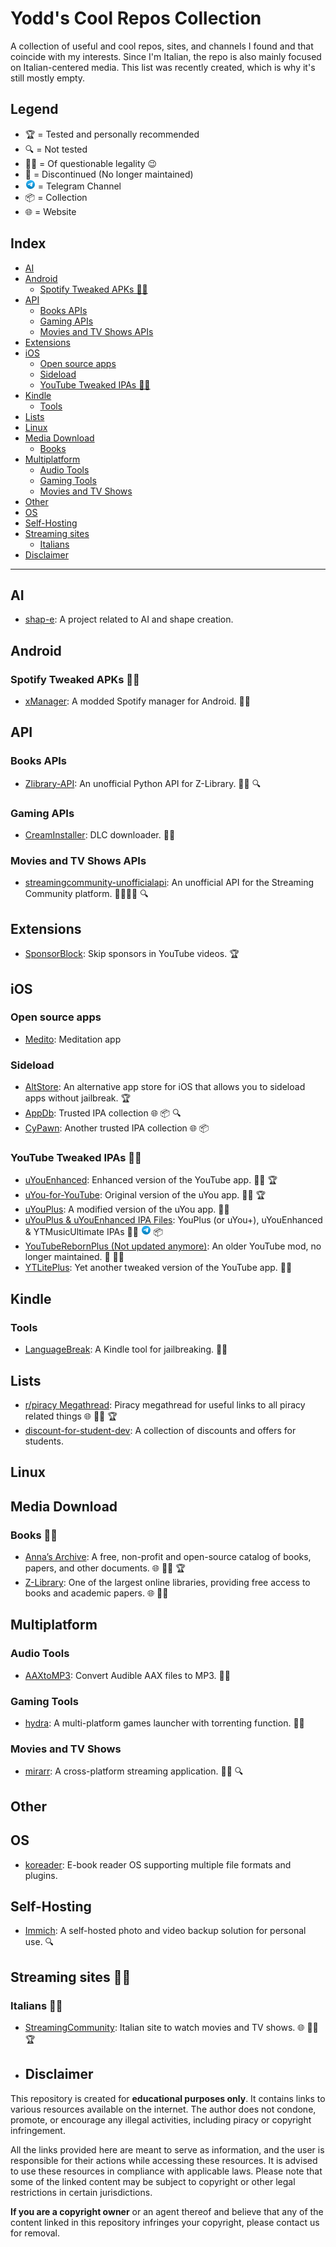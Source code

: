# Yodd's Cool Repos Collection
A collection of useful and cool repos, sites, and channels I found and that coincide with my interests. Since I'm Italian, the repo is also mainly focused on Italian-centered media. This list was recently created, which is why it's still mostly empty.

## Legend
- 🏆 = Tested and personally recommended
- 🔍 = Not tested
- 🏴‍☠️ = Of questionable legality 😉
- 🛑 = Discontinued (No longer maintained)
- <img src="assets/telegram.svg" alt="Telegram" width="16" height="16"> = Telegram Channel
- 📦 = Collection
- 🌐 = Website

## Index
- [AI](#ai)
- [Android](#android)
  - [Spotify Tweaked APKs 🏴‍☠️](#spotify-tweaked-apks-)
- [API](#api)
  - [Books APIs](#books-apis)
  - [Gaming APIs](#gaming-apis)
  - [Movies and TV Shows APIs](#movies-and-tv-shows-apis)
- [Extensions](#extensions)
- [iOS](#ios)
  - [Open source apps](#open-source-apps)
  - [Sideload](#sideload)
  - [YouTube Tweaked IPAs 🏴‍☠️](#youtube-tweaked-ipas-)
- [Kindle](#kindle)
  - [Tools](#tools)
- [Lists](#lists)
- [Linux](#linux)
- [Media Download](#media-download)
  - [Books](#books)
- [Multiplatform](#multiplatform)
  - [Audio Tools](#audio-tools)
  - [Gaming Tools](#gaming-tools)
  - [Movies and TV Shows](#movies-and-tv-shows)
- [Other](#other)
- [OS](#os)
- [Self-Hosting](#self-hosting)
- [Streaming sites](#streaming-sites)
  - [Italians](#italians)
- [Disclaimer](#disclaimer)

---

## AI
- [shap-e](https://github.com/openai/shap-e): A project related to AI and shape creation.

## Android
### Spotify Tweaked APKs 🏴‍☠️
- [xManager](https://github.com/Team-xManager/xManager): A modded Spotify manager for Android. 🏴‍☠️ 

## API
### Books APIs
- [Zlibrary-API](https://github.com/bipinkrish/Zlibrary-API): An unofficial Python API for Z-Library. 🏴‍☠️ 🔍
### Gaming APIs
- [CreamInstaller](https://github.com/pointfeev/CreamInstaller): DLC downloader. 🏴‍☠️
### Movies and TV Shows APIs
- [streamingcommunity-unofficialapi](https://github.com/Blu-Tiger/streamingcommunity-unofficialapi): An unofficial API for the Streaming Community platform. 🏴‍☠️🇮🇹 🔍

## Extensions
- [SponsorBlock](https://github.com/ajayyy/SponsorBlock): Skip sponsors in YouTube videos. 🏆

## iOS
### Open source apps
- [Medito](https://github.com/meditohq/medito-app): Meditation app

### Sideload
- [AltStore](https://github.com/altstoreio/AltStore): An alternative app store for iOS that allows you to sideload apps without jailbreak. 🏆
- [AppDb](https://appdb.to): Trusted IPA collection 🌐 📦 🔍
- [CyPawn](https://ipa.cypwn.xyz/): Another trusted IPA collection 🌐 📦

### YouTube Tweaked IPAs 🏴‍☠️
- [uYouEnhanced](https://github.com/arichornloverALT/uYouEnhanced): Enhanced version of the YouTube app. 🏴‍☠️ 🏆
- [uYou-for-YouTube](https://github.com/MiRO92/uYou-for-YouTube-OG): Original version of the uYou app. 🏴‍☠️ 🏆
- [uYouPlus](https://github.com/qnblackcat/uYouPlus): A modified version of the uYou app. 🏴‍☠️
- [uYouPlus & uYouEnhanced IPA Files](https://t.me/uyouplusipa): YouPlus (or uYou+), uYouEnhanced & YTMusicUltimate IPAs 🏴‍☠️ <img src="assets/telegram.svg" alt="Telegram" width="16" height="16"> 📦 
- [YouTubeRebornPlus (Not updated anymore)](https://github.com/arichornlover/YouTubeRebornPlus): An older YouTube mod, no longer maintained. 🛑 🏴‍☠️
- [YTLitePlus](https://github.com/YTLitePlus/YTLitePlus): Yet another tweaked version of the YouTube app. 🏴‍☠️

## Kindle
### Tools 
- [LanguageBreak](https://github.com/notmarek/LanguageBreak): A Kindle tool for jailbreaking. 🏴‍☠️

## Lists
- [r/piracy Megathread](https://www.reddit.com/r/Piracy/wiki/megathread/): Piracy megathread for useful links to all piracy related things 🌐 🏴‍☠️ 🏆
- [discount-for-student-dev](https://github.com/AchoArnold/discount-for-student-dev): A collection of discounts and offers for students.

## Linux

## Media Download
### Books 🏴‍☠️
- [Anna’s Archive](https://annas-archive.org): A free, non-profit and open-source catalog of books, papers, and other documents. 🌐 🏴‍☠️ 🏆
- [Z-Library](https://singlelogin.re): One of the largest online libraries, providing free access to books and academic papers. 🌐 🏴‍☠️

## Multiplatform
### Audio Tools
- [AAXtoMP3](https://github.com/KrumpetPirate/AAXtoMP3): Convert Audible AAX files to MP3. 🏴‍☠️
### Gaming Tools
- [hydra](https://github.com/hydralauncher/hydra): A multi-platform games launcher with torrenting function. 🏴‍☠️
### Movies and TV Shows 
- [mirarr](https://github.com/mirarr-app/mirarr): A cross-platform streaming application. 🏴‍☠️ 🔍 

## Other

## OS
- [koreader](https://github.com/koreader/koreader): E-book reader OS supporting multiple file formats and plugins.

## Self-Hosting
- [Immich](https://github.com/immich-app/immich): A self-hosted photo and video backup solution for personal use. 🔍

## Streaming sites 🏴‍☠️
### Italians 🏴‍☠️
- [StreamingCommunity](https://StreamingCommunity.computer): Italian site to watch movies and TV shows. 🌐 🏴‍☠️ 🏆

- ## Disclaimer
This repository is created for **educational purposes only**. It contains links to various resources available on the internet. The author does not condone, promote, or encourage any illegal activities, including piracy or copyright infringement. 

All the links provided here are meant to serve as information, and the user is responsible for their actions while accessing these resources. It is advised to use these resources in compliance with applicable laws. Please note that some of the linked content may be subject to copyright or other legal restrictions in certain jurisdictions.

**If you are a copyright owner** or an agent thereof and believe that any of the content linked in this repository infringes your copyright, please contact us for removal.

